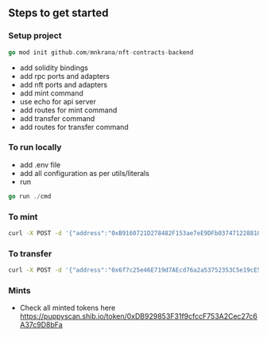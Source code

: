 ## Steps to get started

### Setup project

```go
go mod init github.com/mnkrana/nft-contracts-backend
```

- add solidity bindings
- add rpc ports and adapters
- add nft ports and adapters
- add mint command
- use echo for api server
- add routes for mint command
- add transfer command
- add routes for transfer command

### To run locally

- add .env file
- add all configuration as per utils/literals
- run

```go
go run ./cmd
```

### To mint

```sh
curl -X POST -d '{"address":"0xB9160721D278482F153ae7eE9DFb037471228810","ids":[1],"amounts":[1],"uris":["ipfs://Qmb269DT2JWVq6AyibidEkDQ99CwMHsZTvwYy3AEBrfa11/1.json"]}' http://localhost:8080/mintbatch -H "Content-Type: application/json"
```

### To transfer

```sh
curl -X POST -d '{"address":"0x6f7c25e46E719d7AEcd76a2a53752353C5e19cE5","id":37,"amount":1}' http://localhost:8080/transfer -H "Content-Type: application/json"
```

### Mints

- Check all minted tokens here
  https://puppyscan.shib.io/token/0xDB929853F31f9cfccF753A2Cec27c6A37c9D8bFa
